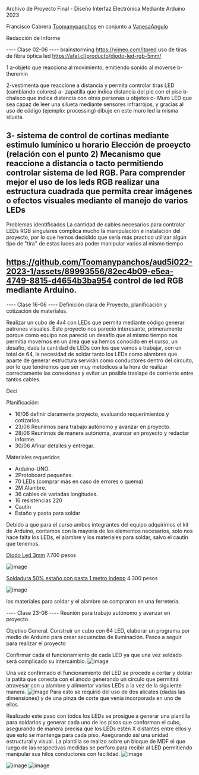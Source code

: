 Archivo de Proyecto Final - Diseño Interfaz Electrónica Mediante Arduino        2023

Francisco Cabrera [Toomanypanchos](https://github.com/Toomanypanchos)
en conjunto a [VanesaAngulo](https://github.com/VanesaAngulo) 

Redacción de Informe

---- Clase 02-06 ----
brainstorming
https://vimeo.com/itpred
uso de tiras de fibra óptica led
https://afel.cl/producto/diodo-led-rgb-5mm/

1 a-objeto que reacciona al movimiento, emitiendo sonido al moverse
  b-theremin

2-vestimenta que reaccione a distancia y permita controlar tiras LED (cambiando colores)
a-	zapatilla que indica distancia del pie con el piso
b-	chaleco que indica distancia con otras personas u objetos
c-	Muro LED que sea capaz de leer una silueta mediante sensores infrarrojos, y gracias al uso de      código (ejemplo: processing) dibuje en este muro led la misma silueta.
 
  3-	sistema de control de cortinas mediante estimulo lumínico u horario 
Elección de proeycto (relación con el punto 2)
Mecanismo que reaccione a distancia o tacto permitiendo controlar sistema de led RGB.
Para comprender mejor el uso de los leds RGB realizar una estructura cuadrada que permita crear imágenes o efectos visuales mediante el manejo de varios LEDs
-----------------------------------------------------------
Problemas identificados 
La cantidad de cables necesarios para controlar LEDs RGB singulares complica mucho la manipulación e instalación del proyecto, por lo que hemos decidido que sería más practico utilizar algún tipo de "tira" de estas luces ara poder manipular varios al mismo tiempo 

https://github.com/Toomanypanchos/aud5i022-2023-1/assets/89993556/82ec4b09-e5ea-4749-8815-d4654b3ba954
control de led RGB mediante Arduino.
-----------------------------------
---- Clase 16-06 ----
Definición clara de Proyecto, planificación y cotización de materiales.

Realizar un cubo de 4x4 con LEDs que permita mediante código generar patrones visuales. 
Este proyecto nos pareció interesante, primeramente porque como equipo nos pareció un desafío que al mismo tiempo nos permitía movernos en un área que ya hemos conocido en el curso, un desafío, dada la cantidad de LEDs con los que vamos a trabajar, con un total de 64, la necesidad de soldar tanto los LEDs como alambres que aparte de generar estructura servirán como conductores dentro del circuito, por lo que tendremos que ser muy metódicos a la hora de realizar correctamente las conexiones y evitar un posible traslape de corriente entre tantos cables.

Deci

Planificación:
-	16/06	definir claramente proyecto, evaluando requerimientos y cotizarlos.
-	23/06	Reunirnos para trabajo autónomo y avanzar en proyecto.
-	28/06	Reunirnos de manera autónoma, avanzar en proyecto y redactar informe.
-	30/06	Afinar detalles y entregar.

Materiales requeridos
-	Arduino-UNO.
-	2Protoboard pequeñas.
-	70 LEDs (comprar más en caso de errores o quema)
-	2M Alambre.
-	36 cables de variadas longitudes.
-	16 resistencias 220
-	Cautín
-	Estaño y pasta para soldar

Debido a que para el curso ambos integrantes del equipo adquirimos el kit de Arduino, contamos con la mayoría de los elementos necesarios, solo nos hace falta los LEDs, el alambre y los materiales para soldar, salvo el cautín que tenemos.

[Diodo Led 3mm](https://www.kowka.cl/diodos/157-diodo-led-3mm-alta-luminosidad.html)  7.700 pesos

![image](https://github.com/Toomanypanchos/aud5i022-2023-1/assets/89993556/3562fc13-44d6-41cf-a93a-ae9189c1044f)


[Soldadura 50% estaño con pasta 1 metro Indepp](https://www.easy.cl/soldadura-50-estano-con-pasta-1-metro-indepp-191160/p?gclid=Cj0KCQjw1_SkBhDwARIsANbGpFvWeUQibH3RAtVKBNBq65JOwZGxyx25PSW25UwPt-wz9p2_Tz9N6CQaAgVKEALw_wcB)  4.300 pesos

![image](https://github.com/Toomanypanchos/aud5i022-2023-1/assets/89993556/3ff61472-287a-44af-8c02-6d8d7ea8cdf6)

los materiales para soldar y el alambre se compraron en una ferreteria.

---- Clase 23-06 ----
Reunión para trabajo autónomo y avanzar en proyecto.

Objetivo General.
Construir un cubo con 64 LED, elaborar un programa por medio de Arduino para crear secuencias de iluminación. 
Pasos a seguir para realizar el proyecto

Confirmar cada el funcionamiento de cada LED ya que una vez soldado será complicado su intercambio.
![image](https://github.com/Toomanypanchos/aud5i022-2023-1/assets/89993556/6766128e-2c3b-4b2c-b3d0-0cb55f4cf58c)

Una vez confirmado el funcionamiento del LED se procede a cortar y doblar la patita que conecta con el ánodo generando un círculo que permitirá atravesar con u alambre y alimentar varios LEDs a la vez de la siguiente manera.
![image](https://github.com/Toomanypanchos/aud5i022-2023-1/assets/89993556/a1c2e052-e280-4842-9a30-cccb18b02858)
Para esto se requirió del uso de dos alicates (dadas las dimensiones) y de una pinza de corte que venia incorporada en uno de ellos.

Realizado este paso con todos los LEDs se prosigue a generar una plantilla para soldarlos y generar cada uno de los pisos que conforman el cubo, asegurando de manera precisa que los LEDs estén X distantes entre ellos y que esto se mantenga para cada piso. Asegurando así una unidad estructural y visual.
La plantilla se realizo sobre un bloque de MDF el que luego de las respectivas medidas se perforo para recibir al LED permitiendo manipular sus hilos conductores con facilidad.
![image](https://github.com/Toomanypanchos/aud5i022-2023-1/assets/89993556/cab6b545-153f-4adc-8739-b7bb10b41d7d)

![image](https://github.com/Toomanypanchos/aud5i022-2023-1/assets/89993556/c38ec6ff-2040-436c-911d-839a36d2a70c)
![image](https://github.com/Toomanypanchos/aud5i022-2023-1/assets/89993556/4bfb8c89-5858-41d4-bbb7-2f3bd29c1f58)


